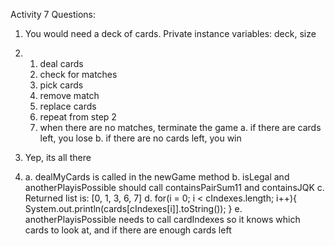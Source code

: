 Activity 7 Questions:
1. You would need a deck of cards. Private instance variables: deck, size

2.  1. deal cards
    2. check for matches
    3. pick cards
    4. remove match
    5. replace cards
    6. repeat from step 2
    7. when there are no matches, terminate the game
        a. if there are cards left, you lose
        b. if there are no cards left, you win
        
3. Yep, its all there

4.  a. dealMyCards is called in the newGame method
    b. isLegal and anotherPlayisPossible should call containsPairSum11 and containsJQK
    c. Returned list is: [0, 1, 3, 6, 7]
    d.  for(i = 0; i < cIndexes.length; i++){
            System.out.println(cards[cIndexes[i]].toString());
        }
    e. anotherPlayisPossible needs to call cardIndexes so it knows which cards to look at, and if there are enough cards left